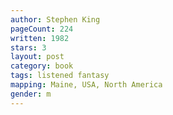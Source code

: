 ```yaml
---
author: Stephen King
pageCount: 224
written: 1982
stars: 3
layout: post
category: book
tags: listened fantasy
mapping: Maine, USA, North America
gender: m
---
```


